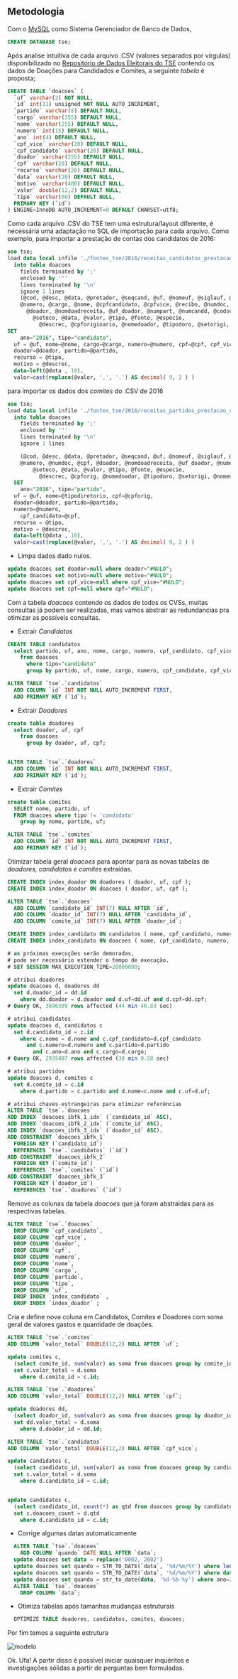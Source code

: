 ## Metodologia

Com o [MySQL](https://dev.mysql.com/downloads/mysql/) como Sistema Gerenciador de Banco de Dados,
```sql
CREATE DATABASE tse;
```

Após analise intuitiva de cada arquivo .CSV (valores separados por vírgulas) disponibilizado no [Repositório de Dados Eleitorais do TSE](www.tse.jus.br/eleicoes/estatisticas/repositorio-de-dados-eleitorais) contendo os dados de Doações para Candidados e Comites, a seguinte *tabela* é proposta;

```sql
CREATE TABLE `doacoes` (
  `uf` varchar(2) NOT NULL,
  `id` int(11) unsigned NOT NULL AUTO_INCREMENT,
  `partido` varchar(8) DEFAULT NULL,
  `cargo` varchar(255) DEFAULT NULL,
  `nome` varchar(255) DEFAULT NULL,
  `numero` int(15) DEFAULT NULL,
  `ano` int(4) DEFAULT NULL,
  `cpf_vice` varchar(20) DEFAULT NULL,  
  `cpf_candidato` varchar(20) DEFAULT NULL,  
  `doador` varchar(255) DEFAULT NULL,
  `cpf` varchar(20) DEFAULT NULL,  
  `recurso` varchar(20) DEFAULT NULL,
  `data` varchar(20) DEFAULT NULL,
  `motivo` varchar(400) DEFAULT NULL,
  `valor` double(12,2) DEFAULT NULL,
  `tipo` varchar(60) DEFAULT NULL,
  PRIMARY KEY (`id`)
) ENGINE=InnoDB AUTO_INCREMENT=0 DEFAULT CHARSET=utf8;
```

Como cada arquivo .CSV do TSE tem uma estrutura/layout diferente, é necessária uma adaptação no SQL de importação para cada arquivo. Como exemplo, para importar a prestação de contas dos candidatos de 2016:

```sql
use tse;
load data local infile './fontes_tse/2016/receitas_candidatos_prestacao_contas_final_2016_brasil.csv '
  into table doacoes
    fields terminated by ';'
    enclosed by '"'
    lines terminated by '\n'
    ignore 1 lines
    (@cod, @desc, @data, @pretador, @seqcand, @uf, @nomeuf, @siglauf, @partido,
    @numero, @cargo, @nome, @cpfcandidato, @cpfvice, @recibo, @numdoc, @cpf,
      @doador, @nomdoadreceita, @uf_doador, @numpart, @numcandd, @codseeco,
        @seteco, @data, @valor, @tipo, @fonte, @especie,
          @descrec, @cpforiginario, @nomedoador, @tipodoro, @setorigi, @nomeorig)
SET
    ano="2016", tipo="candidato",
  uf = @uf, nome=@nome, cargo=@cargo, numero=@numero, cpf=@cpf, cpf_vice=@cpfvice, cpf_candidato=@cpfcandidato,
  doador=@doador, partido=@partido,
  recurso = @tipo,
  motivo = @descrec,
  data=left(@data , 10),
  valor=cast(replace(@valor, ',', '.') AS decimal( 9, 2 ) )
```
para importar os  dados dos *comites* do .CSV de 2016

```sql
use tse;
load data local infile './fontes_tse/2016/receitas_partidos_prestacao_contas_final_2016_brasil.csv'
  into table doacoes
    fields terminated by ';'
    enclosed by '"'
    lines terminated by '\n'
    ignore 1 lines

    (@cod, @desc, @data, @pretador, @seqcand, @uf, @nomeuf, @siglauf, @tipodiretorio, @partido,
    @numero, @numdoc, @cpf, @doador, @nomdoadreceita, @uf_doador, @numero, @numcandd, @codseeco,
        @seteco, @data, @valor, @tipo, @fonte, @especie,
          @descrec, @cpforig, @nomedoador, @tipodoro, @setorigi, @nomeorig)
  SET
    ano="2016", tipo="partido",
  uf = @uf, nome=@tipodiretorio, cpf=@cpforig,
  doador=@doador, partido=@partido,
  numero=@numero,
    cpf_candidato=@cpf,
  recurso = @tipo,
  motivo = @descrec,
  data=left(@data , 10),
  valor=cast(replace(@valor, ',', '.') AS decimal( 9, 2 ) )
```

- Limpa dados dado nulos.

```sql
update doacoes set doador=null where doador="#NULO";
update doacoes set motivo=null where motivo="#NULO";
update doacoes set cpf_vice=null where cpf_vice="#NULO";
update doacoes set cpf=null where cpf="#NULO";
```

Com a tabela *doacoes* contendo os dados de todos os CVSs, muitas consultas já podem ser realizadas, mas vamos abstrair as redundancias pra otimizar as possíveis consultas.

- Extrair *Candidatos*

```sql
CREATE TABLE candidatos
  select partido, uf, ano, nome, cargo, numero, cpf_candidato, cpf_vice
    from doacoes
      where tipo="candidato"
      group by partido, uf, nome, cargo, numero, cpf_candidato, cpf_vice, ano;

ALTER TABLE `tse`.`candidatos`
  ADD COLUMN `id` INT NOT NULL AUTO_INCREMENT FIRST,
  ADD PRIMARY KEY (`id`);
```

- Extrair *Doadores*

```sql
create table doadores
  select doador, uf, cpf
    from doacoes
      group by doador, uf, cpf;


ALTER TABLE `tse`.`doadores`
  ADD COLUMN `id` INT NOT NULL AUTO_INCREMENT FIRST,
  ADD PRIMARY KEY (`id`);
```

- Extrair *Comites*

```sql
create table comites
  SELECT nome, partido, uf
  FROM doacoes where tipo != 'candidato'
    group by nome, partido, uf;

ALTER TABLE `tse`.`comites`
  ADD COLUMN `id` INT NOT NULL AUTO_INCREMENT FIRST,
  ADD PRIMARY KEY (`id`);
```

Otimizar tabela geral *doacoes* para apontar para as novas tabelas de *doadores, candidatos e comites* extraídas.
```sql
CREATE INDEX index_doador ON doadores ( doador, uf, cpf );
CREATE INDEX index_doador ON doacoes ( doador, uf, cpf );

ALTER TABLE `tse`.`doacoes`
  ADD COLUMN `candidato_id` INT(7) NULL AFTER `id`,
  ADD COLUMN `doador_id` INT(7) NULL AFTER `candidato_id`,
  ADD COLUMN `comite_id` INT(7) NULL AFTER `doador_id`;

CREATE INDEX index_candidato ON candidatos ( nome, cpf_candidato, numero, partido, ano, cargo );
CREATE INDEX index_candidato ON doacoes ( nome, cpf_candidato, numero, partido, ano, cargo );

# as próximas execuções serão demoradas,
# pode ser necessário estender o tempo de execução.
# SET SESSION MAX_EXECUTION_TIME=20000000;

# atribui doadores
update doacoes d, doadores dd
  set d.doador_id = dd.id
    where dd.doador = d.doador and d.uf=dd.uf and d.cpf=dd.cpf;
# Query OK, 3696309 rows affected (44 min 46.83 sec)

# atribui candidatos
update doacoes d, candidatos c
  set d.candidato_id = c.id
    where c.nome = d.nome and c.cpf_candidato=d.cpf_candidato
      and c.numero=d.numero and c.partido=d.partido
        and c.ano=d.ano and c.cargo=d.cargo;
# Query OK, 2935487 rows affected (30 min 0.58 sec)

# atribui partidos
update doacoes d, comites c
  set d.comite_id = c.id
    where d.partido = c.partido and d.nome=c.nome and c.uf=d.uf;

# atribui chaves-estrangeiras para otimizar referências
ALTER TABLE `tse`.`doacoes`
ADD INDEX `doacoes_ibfk_1_idx` (`candidato_id` ASC),
ADD INDEX `doacoes_ibfk_2_idx` (`comite_id` ASC),
ADD INDEX `doacoes_ibfk_3_idx` (`doador_id` ASC),
ADD CONSTRAINT `doacoes_ibfk_1`
  FOREIGN KEY (`candidato_id`)
  REFERENCES `tse`.`candidatos` (`id`)
ADD CONSTRAINT `doacoes_ibfk_2`
  FOREIGN KEY (`comite_id`)
  REFERENCES `tse`.`comites` (`id`)
ADD CONSTRAINT `doacoes_ibfk_3`
  FOREIGN KEY (`doador_id`)
  REFERENCES `tse`.`doadores` (`id`)
```

Remove as colunas da tabela *doacoes* que já foram abstraidas para as respectivas tabelas.
```sql
ALTER TABLE `tse`.`doacoes`
  DROP COLUMN `cpf_candidato`,
  DROP COLUMN `cpf_vice`,
  DROP COLUMN `doador`,
  DROP COLUMN `cpf`,
  DROP COLUMN `numero`,
  DROP COLUMN `nome`,
  DROP COLUMN `cargo`,
  DROP COLUMN `partido`,
  DROP COLUMN `tipo`,
  DROP COLUMN `uf`,
  DROP INDEX `index_candidato` ,
  DROP INDEX `index_doador` ;
```

Cria e define nova coluna em Candidatos, Comites e Doadores com soma geral de valores gastos e quantidade de doações.
```sql
ALTER TABLE `tse`.`comites`
ADD COLUMN `valor_total` DOUBLE(12,2) NULL AFTER `uf`;

update comites c,
  (select comite_id, sum(valor) as soma from doacoes group by comite_id) as d
  set c.valor_total = d.soma
    where d.comite_id = c.id;

ALTER TABLE `tse`.`doadores`
ADD COLUMN `valor_total` DOUBLE(12,2) NULL AFTER `cpf`;

update doadores dd,
  (select doador_id, sum(valor) as soma from doacoes group by doador_id) as d
  set dd.valor_total = d.soma
    where d.doador_id = dd.id;

ALTER TABLE `tse`.`candidatos`
ADD COLUMN `valor_total` DOUBLE(12,2) NULL AFTER `cpf_vice`;

update candidatos c,
  (select candidato_id, sum(valor) as soma from doacoes group by candidato_id) as d
  set c.valor_total = d.soma
    where d.candidato_id = c.id;


update candidatos c,
  (select candidato_id, count(*) as qtd from doacoes group by candidato_id) as d
  set c.doacoes_count = d.qtd
    where d.candidato_id = c.id;
```

- Corrige algumas datas automaticamente
```sql
  ALTER TABLE `tse`.`doacoes`
    ADD COLUMN `quando` DATE NULL AFTER `data`;
  update doacoes set data = replace('0002, 2002')    
  update doacoes set quando = STR_TO_DATE(`data`, '%d/%m/%Y') where length(data)>7 and ano < 2016;
  update doacoes set quando = STR_TO_DATE(`data`, '%d/%m/%Y') where data like("%/2016");
  update doacoes set quando = str_to_date(data, '%d-%b-%y') where ano=2016 and quando is null;
  ALTER TABLE `tse`.`doacoes`
    DROP COLUMN `data`;    
```

- Otimiza tabelas após tamanhas mudanças estruturais

```sql
  OPTIMIZE TABLE doadores, candidatos, comites, doacoes;
```

Por fim temos a seguinte estrutura

![modelo](modelo.png)

Ok. Ufa! A partir disso é possível iniciar quaisquer inquéritos e investigações sólidas a partir de perguntas bem formuladas.
